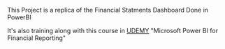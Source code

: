 This Project is a replica of the Financial Statments Dashboard Done in PowerBI

It's also training along with this course in [UDEMY](https://www.udemy.com/course/financial-reporting-power-bi/l) "Microsoft Power BI for Financial Reporting"
 


